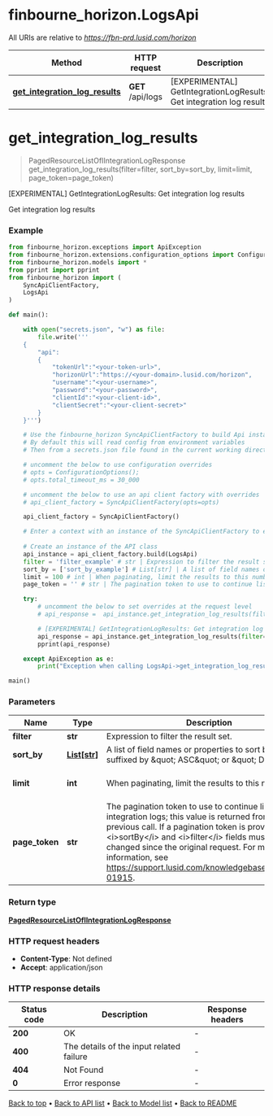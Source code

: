 # finbourne_horizon.LogsApi

All URIs are relative to *https://fbn-prd.lusid.com/horizon*

Method | HTTP request | Description
------------- | ------------- | -------------
[**get_integration_log_results**](LogsApi.md#get_integration_log_results) | **GET** /api/logs | [EXPERIMENTAL] GetIntegrationLogResults: Get integration log results


# **get_integration_log_results**
> PagedResourceListOfIIntegrationLogResponse get_integration_log_results(filter=filter, sort_by=sort_by, limit=limit, page_token=page_token)

[EXPERIMENTAL] GetIntegrationLogResults: Get integration log results

Get integration log results

### Example

```python
from finbourne_horizon.exceptions import ApiException
from finbourne_horizon.extensions.configuration_options import ConfigurationOptions
from finbourne_horizon.models import *
from pprint import pprint
from finbourne_horizon import (
    SyncApiClientFactory,
    LogsApi
)

def main():

    with open("secrets.json", "w") as file:
        file.write('''
    {
        "api":
        {
            "tokenUrl":"<your-token-url>",
            "horizonUrl":"https://<your-domain>.lusid.com/horizon",
            "username":"<your-username>",
            "password":"<your-password>",
            "clientId":"<your-client-id>",
            "clientSecret":"<your-client-secret>"
        }
    }''')

    # Use the finbourne_horizon SyncApiClientFactory to build Api instances with a configured api client
    # By default this will read config from environment variables
    # Then from a secrets.json file found in the current working directory

    # uncomment the below to use configuration overrides
    # opts = ConfigurationOptions();
    # opts.total_timeout_ms = 30_000

    # uncomment the below to use an api client factory with overrides
    # api_client_factory = SyncApiClientFactory(opts=opts)

    api_client_factory = SyncApiClientFactory()

    # Enter a context with an instance of the SyncApiClientFactory to ensure the connection pool is closed after use
    
    # Create an instance of the API class
    api_instance = api_client_factory.build(LogsApi)
    filter = 'filter_example' # str | Expression to filter the result set. (optional)
    sort_by = ['sort_by_example'] # List[str] | A list of field names or properties to sort by, each suffixed by \" ASC\" or \" DESC\". (optional)
    limit = 100 # int | When paginating, limit the results to this number. (optional) (default to 100)
    page_token = '' # str | The pagination token to use to continue listing integration logs; this value is returned from              the previous call. If a pagination token is provided, the <i>sortBy</i> and <i>filter</i> fields must not have changed since the original request.              For more information, see https://support.lusid.com/knowledgebase/article/KA-01915. (optional) (default to '')

    try:
        # uncomment the below to set overrides at the request level
        # api_response =  api_instance.get_integration_log_results(filter=filter, sort_by=sort_by, limit=limit, page_token=page_token, opts=opts)

        # [EXPERIMENTAL] GetIntegrationLogResults: Get integration log results
        api_response = api_instance.get_integration_log_results(filter=filter, sort_by=sort_by, limit=limit, page_token=page_token)
        pprint(api_response)

    except ApiException as e:
        print("Exception when calling LogsApi->get_integration_log_results: %s\n" % e)

main()
```

### Parameters

Name | Type | Description  | Notes
------------- | ------------- | ------------- | -------------
 **filter** | **str**| Expression to filter the result set. | [optional] 
 **sort_by** | [**List[str]**](str.md)| A list of field names or properties to sort by, each suffixed by \&quot; ASC\&quot; or \&quot; DESC\&quot;. | [optional] 
 **limit** | **int**| When paginating, limit the results to this number. | [optional] [default to 100]
 **page_token** | **str**| The pagination token to use to continue listing integration logs; this value is returned from              the previous call. If a pagination token is provided, the &lt;i&gt;sortBy&lt;/i&gt; and &lt;i&gt;filter&lt;/i&gt; fields must not have changed since the original request.              For more information, see https://support.lusid.com/knowledgebase/article/KA-01915. | [optional] [default to &#39;&#39;]

### Return type

[**PagedResourceListOfIIntegrationLogResponse**](PagedResourceListOfIIntegrationLogResponse.md)

### HTTP request headers

 - **Content-Type**: Not defined
 - **Accept**: application/json

### HTTP response details
| Status code | Description | Response headers |
|-------------|-------------|------------------|
**200** | OK |  -  |
**400** | The details of the input related failure |  -  |
**404** | Not Found |  -  |
**0** | Error response |  -  |

[Back to top](#) &#8226; [Back to API list](../README.md#documentation-for-api-endpoints) &#8226; [Back to Model list](../README.md#documentation-for-models) &#8226; [Back to README](../README.md)

